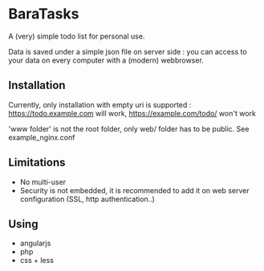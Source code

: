 # BaraTasks

A (very) simple todo list for personal use.

Data is saved under a simple json file on server side : you can access to your data on every computer with a (modern) webbrowser.

## Installation

Currently, only installation with empty uri is supported : https://todo.example.com will work, https://example.com/todo/ won't work

'www folder' is not the root folder, only web/ folder has to be public. See example_nginx.conf

## Limitations
* No multi-user
* Security is not embedded, it is recommended to add it on web server configuration (SSL, http authentication..)

## Using 
* angularjs
* php
* css + less

